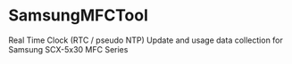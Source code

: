 # SamsungMFCTool
Real Time Clock (RTC / pseudo NTP) Update and usage data collection for Samsung SCX-5x30 MFC Series
